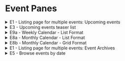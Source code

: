 # Event Panes


<details>
  <summary>E1 - Listing page for multiple events: Upcoming events</summary>
  
![E1 - Listing page for multiple events: Upcoming events](../.gitbook/assets/image%20%289%29.png)
</details>

<details>
  <summary>E3 - Upcoming events teaser list</summary>
  
![E3 - Upcoming events teaser list](../.gitbook/assets/image%20%284%29.png)
</details>

<details>
  <summary>E9a - Weekly Calendar - List Format</summary>
  
![E9a - Weekly Calendar - List Format](../.gitbook/assets/image.png)
</details>

<details>
  <summary>E8a - Monthly Calendar - List Format</summary>
  
![E8a - Monthly Calendar - List Format](../.gitbook/assets/image%20%2812%29.png)
</details>

<details>
  <summary>E8b - Monthly Calendar - Grid Format</summary>
  
![E8b - Monthly Calendar - Grid Format](../.gitbook/assets/image%20%282%29.png)
</details>

<details>
  <summary>E1 - Listing page for multiple events: Event Archives</summary>
  
![E1 - Listing page for multiple events: Event Archives](../.gitbook/assets/image%20%2810%29.png)
</details>

<details>
  <summary>E5 - Browse events by date</summary>
  
![E5 - Browse events by date](../.gitbook/assets/image%20%287%29.png)
</details>
